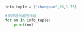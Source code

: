 
<BlogInfo id="677" title="7.元组遍历" author="白日梦想猿" pv=0 read_times=0 pre_cost_time=0分4秒 category="高级变量类型" tag_list="['高级变量类型']" create_time="2020.02.10 14:27:22" update_time="2020.02.10 14:29:02" />

```python
info_tuple = ("zhangsan",18,1.75)

#使用迭代遍历元组
for nm in info_tuple:
    print(nm)
```
